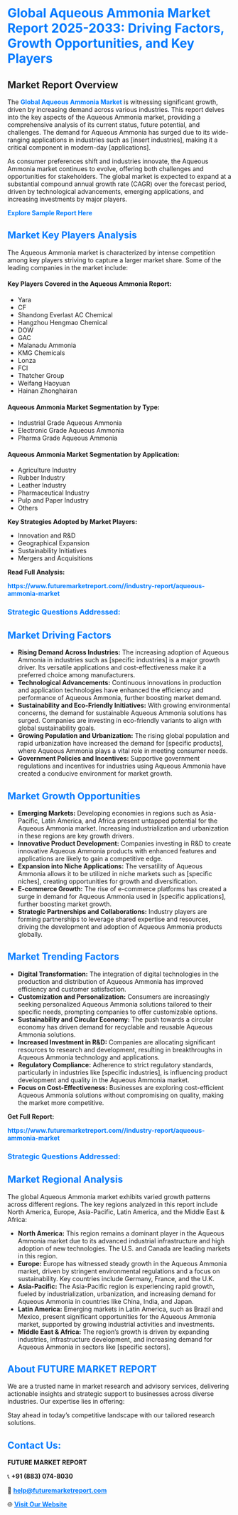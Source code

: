 <h1 style="color: #007BFF;">Global Aqueous Ammonia Market Report 2025-2033: Driving Factors, Growth Opportunities, and Key Players</h1>

<section id="overview">
<h2>Market Report Overview</h2>
<p>The <a href="https://www.futuremarketreport.com//industry-report/aqueous-ammonia-market" style="color: #007BFF; text-decoration: none;"><strong>Global Aqueous Ammonia Market</strong></a> is witnessing significant growth, driven by increasing demand across various industries. This report delves into the key aspects of the Aqueous Ammonia market, providing a comprehensive analysis of its current status, future potential, and challenges. The demand for Aqueous Ammonia has surged due to its wide-ranging applications in industries such as [insert industries], making it a critical component in modern-day [applications].</p>
<p>As consumer preferences shift and industries innovate, the Aqueous Ammonia market continues to evolve, offering both challenges and opportunities for stakeholders. The global market is expected to expand at a substantial compound annual growth rate (CAGR) over the forecast period, driven by technological advancements, emerging applications, and increasing investments by major players.</p>
</section>

<section id="overview">
<p><a href="https://www.futuremarketreport.com//request-sample/reportId=59533" style="color: #007BFF; text-decoration: none;"><strong>Explore Sample Report Here</strong></a></p>
</section>

<section id="key-players">
<h2 style="color: #007BFF;">Market Key Players Analysis</h2>
<p>The Aqueous Ammonia market is characterized by intense competition among key players striving to capture a larger market share. Some of the leading companies in the market include:</p>
<h4>Key Players Covered in the Aqueous Ammonia Report:</h4>
<ul><li>Yara</li><li>CF</li><li>Shandong Everlast AC Chemical</li><li>Hangzhou Hengmao Chemical</li><li>DOW</li><li>GAC</li><li>Malanadu Ammonia</li><li>KMG Chemicals</li><li>Lonza</li><li>FCI</li><li>Thatcher Group</li><li>Weifang Haoyuan</li><li>Hainan Zhonghairan</li></ul>
<h4>Aqueous Ammonia Market Segmentation by Type:</h4>
<ul><li>Industrial Grade Aqueous Ammonia</li><li>Electronic Grade Aqueous Ammonia</li><li>Pharma Grade Aqueous Ammonia</li></ul>

<h4>Aqueous Ammonia Market Segmentation by Application:</h4>
<ul><li>Agriculture Industry</li><li>Rubber Industry</li><li>Leather Industry</li><li>Pharmaceutical Industry</li><li>Pulp and Paper Industry</li><li>Others</li></ul>
<p><strong>Key Strategies Adopted by Market Players:</strong></p>
<ul>
<li>Innovation and R&D</li>
<li>Geographical Expansion</li>
<li>Sustainability Initiatives</li>
<li>Mergers and Acquisitions</li>
</ul>
</section>

<section>
<p><strong>Read Full Analysis: </strong></p><a href="https://www.futuremarketreport.com//industry-report/aqueous-ammonia-market" style="color: #007BFF; text-decoration: none;"><strong>https://www.futuremarketreport.com//industry-report/aqueous-ammonia-market</strong></a>
<h3 style="color: #007BFF;">Strategic Questions Addressed:</h3>
</section>

<section id="driving-factors">
<h2 style="color: #007BFF;">Market Driving Factors</h2>
<ul>
<li><strong>Rising Demand Across Industries:</strong> The increasing adoption of Aqueous Ammonia in industries such as [specific industries] is a major growth driver. Its versatile applications and cost-effectiveness make it a preferred choice among manufacturers.</li>
<li><strong>Technological Advancements:</strong> Continuous innovations in production and application technologies have enhanced the efficiency and performance of Aqueous Ammonia, further boosting market demand.</li>
<li><strong>Sustainability and Eco-Friendly Initiatives:</strong> With growing environmental concerns, the demand for sustainable Aqueous Ammonia solutions has surged. Companies are investing in eco-friendly variants to align with global sustainability goals.</li>
<li><strong>Growing Population and Urbanization:</strong> The rising global population and rapid urbanization have increased the demand for [specific products], where Aqueous Ammonia plays a vital role in meeting consumer needs.</li>
<li><strong>Government Policies and Incentives:</strong> Supportive government regulations and incentives for industries using Aqueous Ammonia have created a conducive environment for market growth.</li>
</ul>
</section>

<section id="growth-opportunities">
<h2 style="color: #007BFF;">Market Growth Opportunities</h2>
<ul>
<li><strong>Emerging Markets:</strong> Developing economies in regions such as Asia-Pacific, Latin America, and Africa present untapped potential for the Aqueous Ammonia market. Increasing industrialization and urbanization in these regions are key growth drivers.</li>
<li><strong>Innovative Product Development:</strong> Companies investing in R&D to create innovative Aqueous Ammonia products with enhanced features and applications are likely to gain a competitive edge.</li>
<li><strong>Expansion into Niche Applications:</strong> The versatility of Aqueous Ammonia allows it to be utilized in niche markets such as [specific niches], creating opportunities for growth and diversification.</li>
<li><strong>E-commerce Growth:</strong> The rise of e-commerce platforms has created a surge in demand for Aqueous Ammonia used in [specific applications], further boosting market growth.</li>
<li><strong>Strategic Partnerships and Collaborations:</strong> Industry players are forming partnerships to leverage shared expertise and resources, driving the development and adoption of Aqueous Ammonia products globally.</li>
</ul>
</section>

<section id="trending-factors">
<h2 style="color: #007BFF;">Market Trending Factors</h2>
<ul>
<li><strong>Digital Transformation:</strong> The integration of digital technologies in the production and distribution of Aqueous Ammonia has improved efficiency and customer satisfaction.</li>
<li><strong>Customization and Personalization:</strong> Consumers are increasingly seeking personalized Aqueous Ammonia solutions tailored to their specific needs, prompting companies to offer customizable options.</li>
<li><strong>Sustainability and Circular Economy:</strong> The push towards a circular economy has driven demand for recyclable and reusable Aqueous Ammonia solutions.</li>
<li><strong>Increased Investment in R&D:</strong> Companies are allocating significant resources to research and development, resulting in breakthroughs in Aqueous Ammonia technology and applications.</li>
<li><strong>Regulatory Compliance:</strong> Adherence to strict regulatory standards, particularly in industries like [specific industries], is influencing product development and quality in the Aqueous Ammonia market.</li>
<li><strong>Focus on Cost-Effectiveness:</strong> Businesses are exploring cost-efficient Aqueous Ammonia solutions without compromising on quality, making the market more competitive.</li>
</ul>
</section>

<section>
<p><strong>Get Full Report: </strong></p><a href="https://www.futuremarketreport.com//industry-report/aqueous-ammonia-market" style="color: #007BFF; text-decoration: none;"><strong>https://www.futuremarketreport.com//industry-report/aqueous-ammonia-market</strong></a>
<h3 style="color: #007BFF;">Strategic Questions Addressed:</h3>
</section>


<section id="regional-analysis">
<h2 style="color: #007BFF;">Market Regional Analysis</h2>
<p>The global Aqueous Ammonia market exhibits varied growth patterns across different regions. The key regions analyzed in this report include North America, Europe, Asia-Pacific, Latin America, and the Middle East & Africa:</p>
<ul>
<li><strong>North America:</strong> This region remains a dominant player in the Aqueous Ammonia market due to its advanced industrial infrastructure and high adoption of new technologies. The U.S. and Canada are leading markets in this region.</li>
<li><strong>Europe:</strong> Europe has witnessed steady growth in the Aqueous Ammonia market, driven by stringent environmental regulations and a focus on sustainability. Key countries include Germany, France, and the U.K.</li>
<li><strong>Asia-Pacific:</strong> The Asia-Pacific region is experiencing rapid growth, fueled by industrialization, urbanization, and increasing demand for Aqueous Ammonia in countries like China, India, and Japan.</li>
<li><strong>Latin America:</strong> Emerging markets in Latin America, such as Brazil and Mexico, present significant opportunities for the Aqueous Ammonia market, supported by growing industrial activities and investments.</li>
<li><strong>Middle East & Africa:</strong> The region’s growth is driven by expanding industries, infrastructure development, and increasing demand for Aqueous Ammonia in sectors like [specific sectors].</li>
</ul>
</section>

<footer>
<h2 style="color: #007BFF;">About FUTURE MARKET REPORT</h2>
<p>We are a trusted name in market research and advisory services, delivering actionable insights and strategic support to businesses across diverse industries. Our expertise lies in offering:</p>

<p>Stay ahead in today’s competitive landscape with our tailored research solutions.</p>

<h2 style="color: #007BFF;">Contact Us:</h2>
<p><strong>FUTURE MARKET REPORT</strong></p>
<p>📞 <strong>+91 (883) 074-8030</strong></p>
<p>📧 <strong><a href="mailto:help@futuremarketreport.com" style="color: #007BFF;">help@futuremarketreport.com</a></strong></p>
<p>🌐 <strong><a href="https://www.futuremarketreport.com/" style="color: #007BFF;">Visit Our Website</a></strong></p>
</footer>